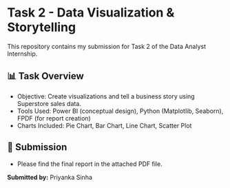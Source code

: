 # Task 2 - Data Visualization & Storytelling

This repository contains my submission for Task 2 of the Data Analyst Internship.

## 📊 Task Overview
- Objective: Create visualizations and tell a business story using Superstore sales data.
- Tools Used: Power BI (conceptual design), Python (Matplotlib, Seaborn), FPDF (for report creation)
- Charts Included: Pie Chart, Bar Chart, Line Chart, Scatter Plot

## 📎 Submission
- Please find the final report in the attached PDF file.

**Submitted by:** Priyanka Sinha
